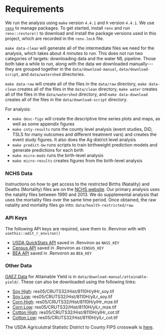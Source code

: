 
# Requirements 

We run the analysis using `make` version `4.4.1` and `R` version `4.4.1`. We use [`renv`](https://rstudio.github.io/renv/index.html) to manage packages. To get started, install `renv` and run `renv::restore()` to download and install the package versions used in this project, which are recorded in the `renv.lock` file. 

`make data-clean` will generate all of the intermediate files we need for the analysis, which takes about 4 minutes to run. This does not run two categories of targets: downloading data and the water ML pipeline. Those both take a while to run, along with the data we downloaded manually---they are grouped together in the `data/download-manual`, `data/download-script`, and `data/watershed` directories.

`make data-raw` will create all of the files in the `data/raw` directory, `make data-clean` creates all of the files in the `data/clean` directory, `make water` creates all of the files in the `data/watershed` directory, and `make data-download` creates all of the files in the `data/download-script` directory.

For analysis: 
- `make desc-figs` will create the descriptive time series plots and maps, as well as some appendix figures   
- `make cnty-results` runs the county level analysis (event studies, DiD, TSLS for many outcomes and different treatment vars) and creates the event study figures. It also does the Ag district level analysis
- `make predict-bw` runs scripts to train birthweight prediction models and generate predictions for each birth  
- `make micro-mods` runs the birth-level analysis  
- `make micro-results` creates figures from the birth-level analysis  

### NCHS Data  

Instructions on how to get access to the restricted Births (Natality) and Deaths (Mortality) files are on the [NCHS website](https://www.cdc.gov/nchs/nvss/nvss-restricted-data.htm). Our primary analysis uses the natality files between 1990 and 2013. We do supplemental analysis that uses the mortality files over the same time period. Once obtained, the raw natality and mortality files go into: `data/health-restricted/raw`.

### API Keys

The following API keys are required, save them to .Renviron with with `usethis::edit_r_environ()`   
- [USDA QuickStats API](https://quickstats.nass.usda.gov/api/) saved in .Renviron as `NASS_KEY`  
- [Census API](https://api.census.gov/data/key_signup.html) saved in .Renviron as `CENSUS_KEY`  
- [BEA API](https://apps.bea.gov/API/signup/) saved in .Renvoron as `BEA_KEY`  

### Other Data 

[GAEZ Data](https://gaez-services.fao.org/server/rest/services/res05/ImageServer) for Attainable Yield is in `data/download-manual/attainable-yield/`. These can also be downloaded using the following links: 
  - [Soy High](https://s3.eu-west-1.amazonaws.com/data.gaezdev.aws.fao.org/res05/CRUTS32/Hist/8110H/ylHr_soy.tif): res05/CRUTS32/Hist/8110H/ylHr_soy.tif  
  - [Soy Low](https://s3.eu-west-1.amazonaws.com/data.gaezdev.aws.fao.org/res05/CRUTS32/Hist/8110L/ylLr_soy.tif): res05/CRUTS32/Hist/8110H/ylLr_soy.tif
  - [Corn High](https://s3.eu-west-1.amazonaws.com/data.gaezdev.aws.fao.org/res05/CRUTS32/Hist/8110H/ylHr_mze.tif): res05/CRUTS32/Hist/8110H/ylHr_mze.tif  
  - [Corn Low](https://s3.eu-west-1.amazonaws.com/data.gaezdev.aws.fao.org/res05/CRUTS32/Hist/8110L/ylLr_mze.tif): res05/CRUTS32/Hist/8110H/ylLr_mze.tif
  - [Cotton High](https://s3.eu-west-1.amazonaws.com/data.gaezdev.aws.fao.org/res05/CRUTS32/Hist/8110H/ylHr_cot.tif): res05/CRUTS32/Hist/8110H/ylHr_cot.tif  
  - [Cotton Low](https://s3.eu-west-1.amazonaws.com/data.gaezdev.aws.fao.org/res05/CRUTS32/Hist/8110L/ylLr_cot.tif): res05/CRUTS32/Hist/8110H/ylLr_cot.tif

The USDA Agriculutral Statistic District to County FIPS crosswalk is [here](https://www.nass.usda.gov/Data_and_Statistics/County_Data_Files/Frequently_Asked_Questions/county_list.txt).

